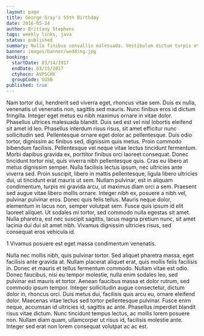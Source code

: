 ```yaml
---
layout: page
title: George Gray's 55th Birthday
date: 2016-05-24
author: Brittany Stephens
tags: weekly links, java
status: published
summary: Nulla finibus convallis malesuada. Vestibulum dictum turpis et lorem.
banner: images/banner/wedding.jpg
booking:
  startDate: 03/14/2017
  endDate: 03/15/2017
  ctyhocn: AVPSCHX
  groupCode: GG5B
published: true
---
```

Nam tortor dui, hendrerit sed viverra eget, rhoncus vitae sem. Duis ex nulla, venenatis ut venenatis non, sagittis sed mauris. Nunc finibus eros id dictum fringilla. Integer eget metus eu nibh maximus ornare in vitae dolor. Phasellus ultrices malesuada blandit. Duis sed est vel nisl lobortis eleifend sit amet id leo. Phasellus interdum risus risus, sit amet efficitur nunc sollicitudin sed. Pellentesque ornare eget dolor ac pellentesque. Duis odio tortor, dignissim ac finibus sed, dignissim quis metus. Proin commodo bibendum facilisis. Pellentesque vel neque vitae lectus tincidunt fermentum. Morbi dapibus gravida ex, porttitor finibus orci laoreet consequat. Donec tincidunt tortor nisl, quis viverra nibh pellentesque quis. Cras eu libero at metus dignissim semper.
Nulla facilisis lectus ipsum, nec ultricies ante viverra sed. Proin suscipit, libero in mattis pellentesque, ligula libero ultricies dui, ut tincidunt erat mauris ut sem. Nullam pulvinar, est in aliquam condimentum, turpis mi gravida arcu, ut maximus diam orci a sem. Praesent sed augue vitae libero mollis ornare. Integer nibh ex, posuere a nibh vel, pulvinar pulvinar eros. Donec quis felis tellus. Mauris neque dolor, elementum in lacus non, semper volutpat sem. Fusce quis ipsum id elit laoreet aliquet. Ut sodales mi tortor, sed commodo nulla egestas sit amet. Nulla pharetra, est nec suscipit sagittis, lacus magna pretium nunc, sit amet lacinia dui dui sit amet nibh. Vivamus dignissim ultricies risus, sed consequat eros vehicula id.

1 Vivamus posuere est eget massa condimentum venenatis.

Nulla nec mollis nibh, quis pulvinar tortor. Sed aliquet pharetra massa, eget facilisis ante gravida at. Nullam placerat aliquet erat, quis mollis felis facilisis in. Donec et mauris et tellus fermentum commodo. Nullam vitae est odio. Donec faucibus, nisi eu tempor molestie, nulla enim sodales leo, sed pulvinar est mauris et tortor. Aenean faucibus massa et dolor rutrum, sed commodo ipsum tempor. Integer sollicitudin augue consectetur, dictum dolor in, rhoncus orci. Duis metus dui, facilisis quis arcu eu, ornare eleifend dolor. Maecenas vitae lectus sed tortor pellentesque pulvinar. Fusce enim neque, accumsan id ultricies id, sagittis ac ante. Phasellus imperdiet blandit risus vitae dictum. Nunc tincidunt tempus lectus, ac mollis lorem posuere non. Nullam diam quam, ullamcorper ut risus id, facilisis molestie ante. Integer sed erat non lorem consequat volutpat ac ac est.
